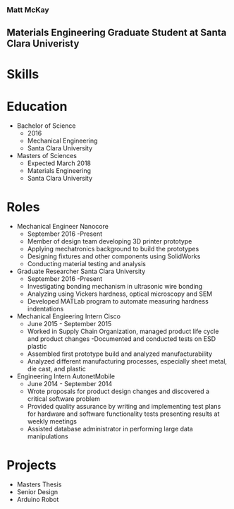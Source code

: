 ### Matt McKay
## Materials Engineering Graduate Student at Santa Clara Univeristy
# Skills
# Education
 - Bachelor of Science 
   - 2016
   - Mechanical Engineering
   - Santa Clara University
  - Masters of Sciences
    - Expected March 2018
    - Materials Engineering
    - Santa Clara University
# Roles
- Mechanical Engineer Nanocore
  - September 2016 -Present
  - Member of design team developing 3D printer prototype
   - Applying mechatronics background to build the prototypes
  -	Designing fixtures and other components using SolidWorks 
  - Conducting material testing and analysis 
- Graduate Researcher Santa Clara University
  - September 2016 -Present
  - Investigating bonding mechanism in ultrasonic wire bonding 
  -	Analyzing using Vickers hardness, optical microscopy and SEM
  -	Developed MATLab program to automate measuring hardness indentations
- Mechanical Engieering Intern Cisco
  - June 2015 - September 2015
  - Worked in Supply Chain Organization, managed product life cycle and product changes
   -Documented and conducted tests on ESD plastic
  -	Assembled first prototype build and analyzed manufacturability
  -	Analyzed different  manufacturing processes, especially sheet metal, die cast, and plastic
- Engineering Intern AutonetMobile
  -  June 2014 - September 2014
  - Wrote proposals for product design changes and discovered a critical software problem
  -	Provided quality assurance by writing and implementing test plans for hardware and software functionality tests presenting results at weekly meetings
  -	Assisted database administrator in performing large data manipulations

# Projects
- Masters Thesis
- Senior Design
- Arduino Robot







